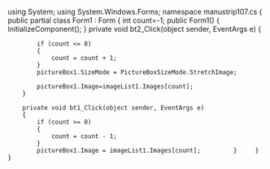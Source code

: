 using System;
using System.Windows.Forms;
namespace manustrip107.cs
{
    public partial class Form1 : Form
    {
        int count=-1;
        public Form1()
        {
            InitializeComponent();
        }
         private void bt2_Click(object sender, EventArgs e)
        {

            if (count <= 8)
            {
                count = count + 1;
            }
            pictureBox1.SizeMode = PictureBoxSizeMode.StretchImage;
            
            pictureBox1.Image=imageList1.Images[count];
        }

        private void bt1_Click(object sender, EventArgs e)
        {
            if (count >= 0)
            {
                count = count - 1;
            }
            pictureBox1.Image = imageList1.Images[count];         }     }   }
